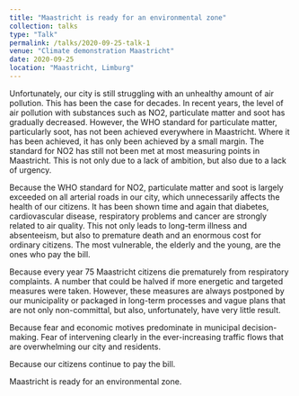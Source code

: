 ```yaml
---
title: "Maastricht is ready for an environmental zone"
collection: talks
type: "Talk"
permalink: /talks/2020-09-25-talk-1
venue: "Climate demonstration Maastricht"
date: 2020-09-25
location: "Maastricht, Limburg"
---
```


Unfortunately, our city is still struggling with an unhealthy amount of air pollution. This has been the case for decades. In recent years, the level of air pollution with substances such as NO2, particulate matter and soot has gradually decreased. However, the WHO standard for particulate matter, particularly soot, has not been achieved everywhere in Maastricht. Where it has been achieved, it has only been achieved by a small margin. The standard for NO2 has still not been met at most measuring points in Maastricht. This is not only due to a lack of ambition, but also due to a lack of urgency.

Because the WHO standard for NO2, particulate matter and soot is largely exceeded on all arterial roads in our city, which unnecessarily affects the health of our citizens. It has been shown time and again that diabetes, cardiovascular disease, respiratory problems and cancer are strongly related to air quality. This not only leads to long-term illness and absenteeism, but also to premature death and an enormous cost for ordinary citizens. The most vulnerable, the elderly and the young, are the ones who pay the bill.

Because every year 75 Maastricht citizens die prematurely from respiratory complaints. A number that could be halved if more energetic and targeted measures were taken. However, these measures are always postponed by our municipality or packaged in long-term processes and vague plans that are not only non-committal, but also, unfortunately, have very little result.

Because fear and economic motives predominate in municipal decision-making. Fear of intervening clearly in the ever-increasing traffic flows that are overwhelming our city and residents.

Because our citizens continue to pay the bill.

Maastricht is ready for an environmental zone.

